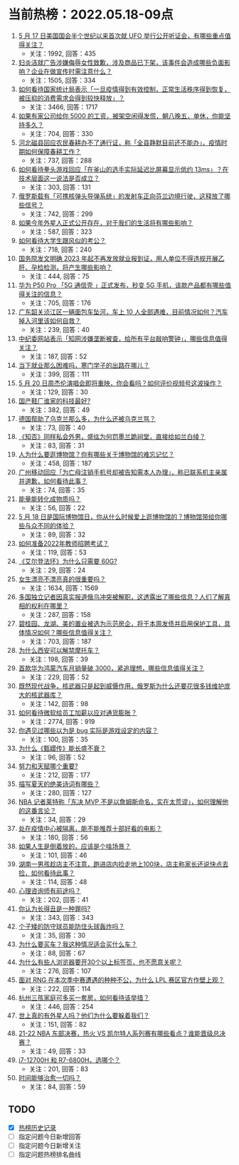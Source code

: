# 当前热榜：2022.05.18-09点
1. [5 月 17 日美国国会半个世纪以来首次就 UFO 举行公开听证会，有哪些重点值得关注？](https://www.zhihu.com/question/533305804)
    * 关注：1992, 回答：435
2. [妇炎洁就广告涉嫌侮辱女性致歉，涉及商品已下架，该事件会造成哪些负面影响？企业在做宣传时需注意什么？](https://www.zhihu.com/question/533277694)
    * 关注：1505, 回答：334
3. [如何看待国家统计局表示「一旦疫情得到有效控制，正常生活秩序得到恢复，被压抑的消费需求会得到较快释放」？](https://www.zhihu.com/question/533037443)
    * 关注：3466, 回答：1717
4. [如果有家公司给你 5000 的工资，被架空闲得发慌，朝八晚五，单休，你能坚持多久？](https://www.zhihu.com/question/532453028)
    * 关注：704, 回答：330
5. [河北磁县回应农民春耕办不了通行证，称「全县静默目前还不能办」，疫情时期如何保障春耕工作？](https://www.zhihu.com/question/533119031)
    * 关注：737, 回答：288
6. [如何看待拳头游戏回应「在釜山的选手实际延迟比屏幕显示低约 13ms」？在技术层面这一说法是否成立？](https://www.zhihu.com/question/533301019)
    * 关注：303, 回答：131
7. [俄罗斯载有「可携核弹头导弹系统」的发射车正向芬兰边境行驶，这释放了哪些信号？](https://www.zhihu.com/question/533247865)
    * 关注：742, 回答：299
8. [如果今年外星人正式公开存在，对于我们的生活将有哪些影响？](https://www.zhihu.com/question/527666789)
    * 关注：587, 回答：323
9. [如何看待大学生跟风似的考公？](https://www.zhihu.com/question/526563863)
    * 关注：718, 回答：240
10. [国务院发文明确 2023 年起不再发放就业报到证，用人单位不得违规开展乙肝、孕检检测，将产生哪些影响？](https://www.zhihu.com/question/532761082)
    * 关注：444, 回答：75
11. [华为 P50 Pro 「5G 通信壳 」正式发布，秒变 5G 手机，该款产品都有哪些值得关注的信息？](https://www.zhihu.com/question/533206630)
    * 关注：705, 回答：176
12. [广东韶关浈江区一辆面包车坠河，车上 10 人全部遇难，目前情况如何？汽车掉入河里该如何自救？](https://www.zhihu.com/question/533267924)
    * 关注：239, 回答：40
13. [中纪委网站表示「知网涉嫌垄断被查，给所有平台敲响警钟」，哪些信息值得关注？](https://www.zhihu.com/question/532955211)
    * 关注：187, 回答：52
14. [当下就业那么困难吗，寒门学子的出路在哪儿？](https://www.zhihu.com/question/532913712)
    * 关注：399, 回答：111
15. [5 月 20 日周杰伦演唱会即将重映，你会看吗？如何评价视频号这波操作？](https://www.zhihu.com/question/533206475)
    * 关注：129, 回答：30
16. [国产鞋厂谁家的科技最好?](https://www.zhihu.com/question/349172159)
    * 关注：382, 回答：49
17. [德国帮助了乌克兰那么多，为什么还被乌克兰骂？](https://www.zhihu.com/question/532560333)
    * 关注：73, 回答：40
18. [《知否》同样私会外男，盛纮为何罚墨兰跪祠堂，直接给如兰白绫？](https://www.zhihu.com/question/405186788)
    * 关注：83, 回答：31
19. [人为什么要逛博物馆？你有哪些关于博物馆的难忘记忆？](https://www.zhihu.com/question/532180814)
    * 关注：458, 回答：187
20. [广州移动回应「为亡母注销手机号却被告知需本人办理」，称已联系机主亲属并道歉，如何看待此事？](https://www.zhihu.com/question/533129909)
    * 关注：74, 回答：35
21. [能量能转化成物质吗？](https://www.zhihu.com/question/529270332)
    * 关注：56, 回答：22
22. [5 月 18 日是国际博物馆日，你从什么时候爱上逛博物馆的？博物馆带给你哪些与众不同的体验？](https://www.zhihu.com/question/533042132)
    * 关注：89, 回答：32
23. [如何准备2022年教师招聘考试？](https://www.zhihu.com/question/478761423)
    * 关注：119, 回答：53
24. [《艾尔登法环》为什么只需要 60G?](https://www.zhihu.com/question/519730663)
    * 关注：29, 回答：24
25. [女生漂亮不漂亮真的很重要吗？](https://www.zhihu.com/question/527086183)
    * 关注：1634, 回答：1569
26. [多国独立记者因真实报道俄乌冲突被解职，这透露出了哪些信息？人们了解真相的权利在哪里？](https://www.zhihu.com/question/533300021)
    * 关注：287, 回答：158
27. [碧桂园、龙湖、美的置业被选为示范房企，将于本周发债并启用保护工具，具体情况如何？哪些信息值得关注？](https://www.zhihu.com/question/533053073)
    * 关注：703, 回答：187
28. [为什么西安可以解禁摩托车？](https://www.zhihu.com/question/397456745)
    * 关注：198, 回答：39
29. [首款华为鸿蒙汽车月销量破 3000，紧追理想，哪些信息值得关注？](https://www.zhihu.com/question/532901261)
    * 关注：229, 回答：52
30. [既然现代战争，核武器只是起到威慑作用，俄罗斯为什么还要花很多钱维护庞大的核武器库？](https://www.zhihu.com/question/532956842)
    * 关注：142, 回答：98
31. [如何看待微软给员工加薪以应对通货膨胀？](https://www.zhihu.com/question/533174343)
    * 关注：2774, 回答：919
32. [你遇见过哪些以为是 bug 实际是游戏设定的内容？](https://www.zhihu.com/question/310170652)
    * 关注：100, 回答：35
33. [为什么《甄嬛传》能长盛不衰？](https://www.zhihu.com/question/320896213)
    * 关注：96, 回答：52
34. [努力和天赋哪个重要?](https://www.zhihu.com/question/532842425)
    * 关注：212, 回答：177
35. [描写夏天的绝美诗词有哪些？](https://www.zhihu.com/question/522113787)
    * 关注：280, 回答：127
36. [NBA 记者莱特称「东决 MVP 不是以詹姆斯命名，实在太荒谬」，如何理解他的这番言论？](https://www.zhihu.com/question/532599215)
    * 关注：34, 回答：29
37. [处在疫情中心被隔离，能不能推荐十部好看的电影？](https://www.zhihu.com/question/527498624)
    * 关注：180, 回答：56
38. [如果人生是倒着放的，应该是个啥场景？](https://www.zhihu.com/question/489126346)
    * 关注：101, 回答：46
39. [湖南一男孩趁店主不注意，跑进店内捡走地上100块，店主称家长还说快点去捡，如何看待此事？](https://www.zhihu.com/question/532891218)
    * 关注：114, 回答：48
40. [心理咨询师有前途吗？](https://www.zhihu.com/question/28972244)
    * 关注：202, 回答：41
41. [你认为长得丑是一种罪吗?](https://www.zhihu.com/question/530609561)
    * 关注：343, 回答：343
42. [个子矮的防守球员能防住头球轰炸吗？](https://www.zhihu.com/question/391391384)
    * 关注：35, 回答：30
43. [为什么要买车？我这种情况适合买什么车？](https://www.zhihu.com/question/533188819)
    * 关注：88, 回答：67
44. [为什么有些人浏览器要开30个以上标签页，也不愿意关呢？](https://www.zhihu.com/question/532775936)
    * 关注：276, 回答：107
45. [面对 RNG 在本次季中赛遭遇的种种不公，为什么 LPL 赛区官方作壁上观？](https://www.zhihu.com/question/533010648)
    * 关注：222, 回答：114
46. [杭州三孩家庭可多买一套房，如何看待该举措？](https://www.zhihu.com/question/533215391)
    * 关注：446, 回答：254
47. [世上真的有外星人吗？他们为什么要躲着我们？](https://www.zhihu.com/question/453502080)
    * 关注：151, 回答：82
48. [21-22 NBA 东部决赛，热火 VS 凯尔特人系列赛有哪些看点？谁能晋级总决赛？](https://www.zhihu.com/question/532999428)
    * 关注：49, 回答：33
49. [i7-12700H 和 R7-6800H，选哪个？](https://www.zhihu.com/question/510314240)
    * 关注：201, 回答：83
50. [时间能够治愈一切吗？](https://www.zhihu.com/question/533101305)
    * 关注：84, 回答：59
## TODO
* [x] [热榜历史记录](hot_history/AllHot.md)
* [ ] 指定问题今日新增回答
* [ ] 指定问题今日新增关注
* [ ] 指定问题热榜排名曲线
